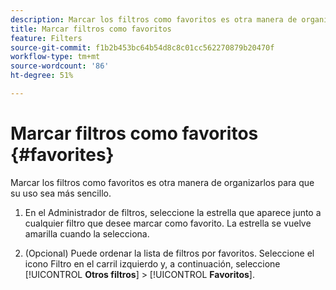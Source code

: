 ```yaml
---
description: Marcar los filtros como favoritos es otra manera de organizarlos para que su uso sea más sencillo.
title: Marcar filtros como favoritos
feature: Filters
source-git-commit: f1b2b453bc64b54d8c8c01cc562270879b20470f
workflow-type: tm+mt
source-wordcount: '86'
ht-degree: 51%

---
```


# Marcar filtros como favoritos {#favorites}

Marcar los filtros como favoritos es otra manera de organizarlos para que su uso sea más sencillo.

1. En el Administrador de filtros, seleccione la estrella que aparece junto a cualquier filtro que desee marcar como favorito. La estrella se vuelve amarilla cuando la selecciona.

1. (Opcional) Puede ordenar la lista de filtros por favoritos. Seleccione el icono Filtro en el carril izquierdo y, a continuación, seleccione [!UICONTROL **Otros filtros**] > [!UICONTROL **Favoritos**].